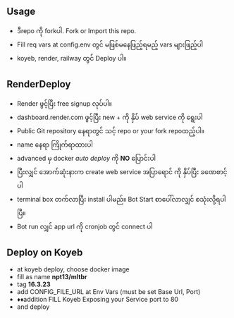 ## Usage

- ဒီrepo ကို forkပါ. Fork or Import this repo.
- Fill req vars at config.env တွင် မဖြစ်မနေဖြည့်ရမည့် vars များဖြည့်ပါ
- koyeb, render, railway တွင် Deploy ပါ။ 

## RenderDeploy

- Render ဖွင့်ပြီး free signup လုပ်ပါ။
- dashboard.render.com ဖွင့်ပြီး new + ကို နှိပ် web service ကို ရွေးပါ
- Public Git repository နေရာတွင် သင့် repo or your fork repoထည့်ပါ။
- name နေရာ ကြိုက်ရာထားပါ
- advanced မှ docker *auto deploy* ကို **NO** ပြောင်းပါ
- ပြီးလျှင် အောက်ဆုံးနားက create web service အပြာရောင် ကို နှိပ်ပြီး ခဏေစာင့်ပါ
- terminal box တက်လာပြီး install ပါမည်။ Bot Start စာပေါ်လာလျှင် စသုံးလို့ရပါပြီ။
- Bot run လျှင် app url ကို cronjob တွင် connect ပါ

## Deploy on Koyeb

- at koyeb deploy, choose docker image
- fill as name **npt13/mltbr**
- tag **16.3.23**
- add CONFIG_FILE_URL at Env Vars (must be set Base Url, Port)
- ♦♦addition FILL Koyeb Exposing your Service port to 80
- and deploy
